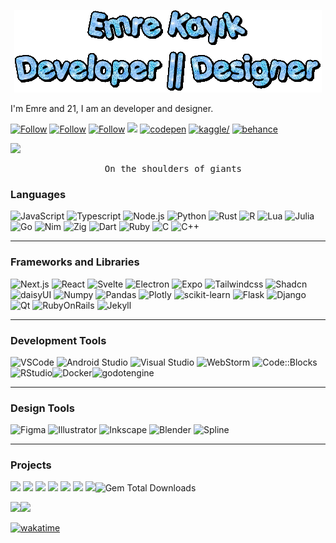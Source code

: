 <pre align="center">
<img src="./text_animation.gif" />
</pre>

I'm Emre and 21, I am an developer and designer.

<a href="instagram.com/emrekayik0" target="_blank">
<img src="https://img.shields.io/badge/-emrekayik0-000?&logo=instagram" alt="Follow" /></a> <a href="x.com/emrekayik0"><img src="https://img.shields.io/badge/-emrekayik0-000?&logo=x" alt="Follow" /></a> <a href="https://linkedin.com/in/emrekayik"><img src="https://img.shields.io/badge/-Emre Kayık-000?&logo=linkedin" alt="Follow" /></a> <a href="https://medium.com/@emrekayik" target="_blank"><img src="https://img.shields.io/badge/medium-000?&logo=medium" /></a> <a href="https://codepen.com/emrekayik" target="_blank"><img src="https://img.shields.io/badge/codepen-000?&logo=codepen" alt="codepen" /></a> <a href="https://www.kaggle.com/emrekayik" target="_blank"><img src="https://img.shields.io/badge/kaggle-000?logo=kaggle" alt=kaggle/></a> <a href="https://www.behance.com/emrekayik" target="_blank"><img src="https://img.shields.io/badge/Behance-000?logo=behance" alt="behance"/></a>

<a href="https://www.buymeacoffee.com/emrekayik"><img src="https://img.buymeacoffee.com/button-api/?text=Buy me a coffee&emoji=&slug=emrekayik&button_colour=000&font_colour=ffffff&font_family=Cookie&outline_colour=fff&coffee_colour=FFDD00" width="150" /></a>

<pre align="center">
  On the shoulders of giants
</pre>

### Languages

<img src="https://img.shields.io/badge/-JavaScript-000?&logo=JavaScript" alt="JavaScript" /> <img src="https://img.shields.io/badge/-Typescript-000?&logo=Typescript" alt="Typescript" /> <img src="https://img.shields.io/badge/-Node.js-000?&logo=Node.js" alt="Node.js" /> <img src="https://img.shields.io/badge/-Python-000?&logo=Python" alt="Python" /> <img src="https://img.shields.io/badge/-Rust-000?&logo=Rust" alt="Rust" /> <img src="https://img.shields.io/badge/-R-000?&logo=R" alt="R" /> <img src="https://img.shields.io/badge/-Lua-000?&logo=Lua" alt="Lua" /> <img src="https://img.shields.io/badge/-Julia-000?&logo=Julia" alt="Julia" /> <img src="https://img.shields.io/badge/-Go-000?&logo=Go" alt="Go" /> <img src="https://img.shields.io/badge/-Nim-000?&logo=Nim" alt="Nim" /> <img src="https://img.shields.io/badge/-Zig-000?&logo=Zig" alt="Zig" /> <img src="https://img.shields.io/badge/-Dart-000?&logo=Dart" alt="Dart" /> <img src="https://img.shields.io/badge/-Ruby-000?&logo=Ruby" alt="Ruby" /> <img src="https://img.shields.io/badge/-C-000?&logo=C" alt="C" /> <img src="https://img.shields.io/badge/-C++-000?&logo=C%2B%2B" alt="C++" />

---
### Frameworks and Libraries

<img src="https://img.shields.io/badge/-Next.js-000?&logo=Next.js" alt="Next.js" /> <img src="https://img.shields.io/badge/-React-000?&logo=React" alt="React" /> <img src="https://img.shields.io/badge/-Svelte-000?&logo=Svelte" alt="Svelte" /> <img src="https://img.shields.io/badge/-Electron-000?&logo=Electron" alt="Electron" /> <img src="https://img.shields.io/badge/-Expo-000?&logo=Expo" alt="Expo" /> <img src="https://img.shields.io/badge/-Tailwindcss-000?&logo=Tailwindcss" alt="Tailwindcss" /> <img src="https://img.shields.io/badge/-Shadcn/ui-000?&logo=Shadcnui" alt="Shadcn" /> <img src="https://img.shields.io/badge/-daisyUI-000?&logo=Daisyui" alt="daisyUI" /> <img src="https://img.shields.io/badge/-Numpy-000?&logo=Numpy" alt="Numpy" /> <img src="https://img.shields.io/badge/-Pandas-000?&logo=Pandas" alt="Pandas" /> <img src="https://img.shields.io/badge/-Plotly-000?&logo=Plotly" alt="Plotly" /> <img src="https://img.shields.io/badge/scikit--learn-000?&logo=Scikitlearn" alt="scikit-learn" /> <img src="https://img.shields.io/badge/-Flask-000?&logo=Flask" alt="Flask" /> <img src="https://img.shields.io/badge/-Django-000?&logo=Django" alt="Django" /> <img src="https://img.shields.io/badge/-Qt-000?&logo=Qt" alt="Qt" /> <img src="https://img.shields.io/badge/-RubyOnRails-000?&logo=RubyOnRails" alt="RubyOnRails" /> <img src="https://img.shields.io/badge/-Jekyll-000?&logo=Jekyll" alt="Jekyll" />

---
### Development Tools

<img src="https://img.shields.io/badge/-VSCode-000?&logo=VisualStudioCode" alt="VSCode" /> <img src="https://img.shields.io/badge/-Android%20Studio-000?&logo=AndroidStudio" alt="Android Studio" /> <img src="https://img.shields.io/badge/-Visual%20Studio-000?&logo=VisualStudio" alt="Visual Studio" /> <img src="https://img.shields.io/badge/-WebStorm-000?&logo=WebStorm" alt="WebStorm" /> <img src="https://img.shields.io/badge/-Code::Blocks-000?&logo=CodeBlocks" alt="Code::Blocks" /><img src="https://img.shields.io/badge/-RStudio-000?&logo=rstudioide" alt="RStudio" /><img src="https://img.shields.io/badge/-Docker-000?&logo=Docker" alt="Docker" /><img src="https://img.shields.io/badge/-GodotEngine-000?&logo=godotengine" alt="godotengine" />

---
### Design Tools

<img src="https://img.shields.io/badge/-Figma-000?&logo=Figma" alt="Figma" /> <img src="https://img.shields.io/badge/-Illustrator-000?&logo=AdobeIllustrator" alt="Illustrator" /> <img src="https://img.shields.io/badge/-Inkscape-000?&logo=Inkscape" alt="Inkscape" /> <img src="https://img.shields.io/badge/-Blender-000?&logo=Blender" alt="Blender" /> <img src="https://img.shields.io/badge/-Spline-000?&logo=Spline" alt="Spline" />

---
### Projects

[![](https://img.shields.io/badge/my%20website-000)](https://github.com/emrekayik/site)
[![](https://img.shields.io/badge/hoplist-000)](https://github.com/emrekayik/joplist)
[![](https://img.shields.io/badge/sihirek-000)](https://github.com/emrekayik/sihirek-mobile)
[![](https://img.shields.io/badge/lugat-000)](https://github.com/emrekayik/lugat)
[![](https://img.shields.io/badge/huek-000)](https://github.com/emrekayik/huek)
[![](https://img.shields.io/badge/ekos-000)](https://github.com/emrekayik/ekos)
[![](https://img.shields.io/badge/artistic-000)](https://github.com/studioek/artistic)<img alt="Gem Total Downloads" src="https://img.shields.io/gem/dt/artistic?logo=rubygems&color=000&labelColor=000">


<img height="137px" src="https://github-readme-stats.vercel.app/api?username=emrekayik&show_icons=true&hide_title=true&hide_border=true&layout=compact&theme=transparent" /><img height="137px" src="https://github-readme-stats.vercel.app/api/top-langs/?username=emrekayik&hide=html&hide_title=true&hide_border=true&layout=compact&langs_count=8" />

<a href="https://wakatime.com/@944583f1-806f-4eab-9599-0d36baa1fa4d"><img src="https://wakatime.com/badge/user/944583f1-806f-4eab-9599-0d36baa1fa4d.svg?style=flat-square&color=000&labelColor=000" alt="wakatime" /></a>


